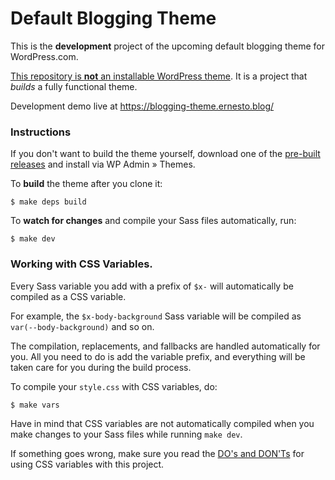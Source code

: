 # Default Blogging Theme

This is the **development** project of the upcoming default blogging theme for WordPress.com.

<u>This repository is **not** an installable WordPress theme</u>. It is a project that _builds_ a fully functional theme.

Development demo live at https://blogging-theme.ernesto.blog/

### Instructions

If you don't want to build the theme yourself, download one of the [pre-built releases](https://github.com/Automattic/default-blogging-theme-dev/releases) and install via WP Admin » Themes.

To **build** the theme after you clone it:

```
$ make deps build
```

To **watch for changes** and compile your Sass files automatically, run:

```
$ make dev
```

### Working with CSS Variables.

Every Sass variable you add with a prefix of `$x-` will automatically be compiled as a CSS variable.

For example, the `$x-body-background` Sass variable will be compiled as `var(--body-background)` and so on.

The compilation, replacements, and fallbacks are handled automatically for you. All you need to do is add the variable prefix, and everything will be taken care for you during the build process.

To compile your `style.css` with CSS variables, do:

```
$ make vars
```

Have in mind that CSS variables are not automatically compiled when you make changes to your Sass files while running `make dev`.

If something goes wrong, make sure you read the [DO's and DON'Ts](https://github.com/Automattic/default-blogging-theme-dev/blob/master/readme-cssvars.md) for using CSS variables with this project.




















